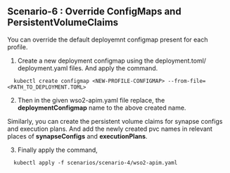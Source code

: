 ## Scenario-6 : Override ConfigMaps and PersistentVolumeClaims

You can override the default deployemnt configmap present for each profile.

1. Create a new deployment configmap using the deployment.toml/ deployment.yaml files. And apply the command.

```
  kubectl create configmap <NEW-PROFILE-CONFIGMAP> --from-file=<PATH_TO_DEPLOYMENT.TOML>
```

2. Then in the given wso2-apim.yaml file replace, the **deploymentConfigmap** name to the above created name.

Similarly, you can create the persistent volume claims for synapse configs and execution plans. 
And add the newly created pvc names in relevant places of **synapseConfigs** and **executionPlans**.

3. Finally apply the command,

```
  kubectl apply -f scenarios/scenario-4/wso2-apim.yaml
```

